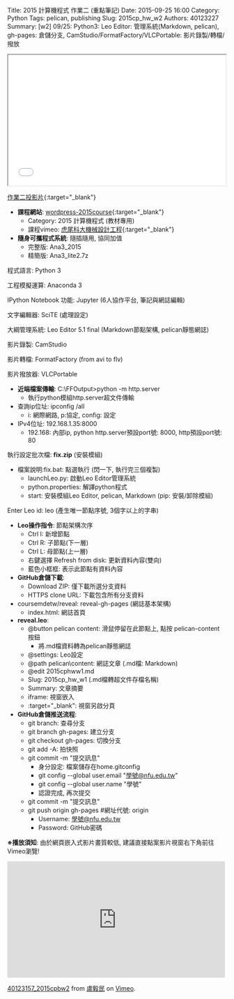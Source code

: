Title: 2015 計算機程式 作業二 (重點筆記)
Date: 2015-09-25 16:00
Category: Python
Tags: pelican, publishing
Slug: 2015cp_hw_w2
Authors: 40123227
Summary: [w2] 09/25: Python3: Leo Editor: 管理系統(Markdown, pelican), gh-pages: 倉儲分支, CamStudio/FormatFactory/VLCPortable: 影片錄製/轉檔/撥放





<iframe src="40123227_cp_w2_p.html" width="500" height="300"></iframe>

[作業二投影片](40123227_cp_w2_p.html){:target="_blank"}

  * **課程網站**: [wordpress-2015course](https://wordpress-2015course.rhcloud.com){:target="_blank"}
    * Category: 2015 計算機程式 (教材專用)
    * 課程vimeo: [虎尾科大機械設計工程](https://vimeo.com/user24079973){:target="_blank"}
  * **隨身可攜程式系統**: 隨插隨用, 協同加值
    * 完整版: Ana3_2015
    * 精簡版: Ana3_lite2.7z

程式語言: Python 3

工程模擬運算: Anaconda 3

IPython Notebook 功能: Jupyter (6人協作平台, 筆記與網誌編輯)

文字編輯器: SciTE (處理設定)

大綱管理系統: Leo Editor 5.1 final (Markdown節點架構, pelican靜態網誌)

影片錄製: CamStudio

影片轉檔: FormatFactory (from avi to flv)

影片撥放器: VLCPortable


  * **近端檔案傳輸**: C:\FFOutput>python -m http.server
    * 執行python模組http.server超文件傳輸
  * 查詢ip位址: ipconfig /all
    * i: 網際網路, p:協定, config: 設定
  * IPv4位址: 192.168.1.35:8000
    * 192.168: 內部ip, python http.server預設port號: 8000, http預設port號: 80

執行設定批次檔: **fix.zip** (安裝模組)

  * 檔案說明:fix.bat: 點選執行 (閃一下, 執行完三個複製)
     * launchLeo.py: 啟動Leo Editor管理系統
     * python.properties: 解譯python程式
     * start: 安裝模組Leo Editor, pelican, Markdown (pip: 安裝/卸除模組)

Enter Leo id: leo (產生唯一節點序號, 3個字以上的字串)

  * **Leo操作指令**: 節點架構次序
    * Ctrl I: 新增節點
    * Ctrl R: 子節點(下一層)
    * Ctrl L: 母節點(上一層)
    * 右鍵選擇 Refresh from disk: 更新資料內容(雙向)
    * 藍色小框框: 表示此節點有資料內容
  * **GitHub倉儲下載**:
    * Download ZIP: 僅下載所選分支資料
    * HTTPS clone URL: 下載包含所有分支資料
  * coursemdetw/reveal: reveal-gh-pages (網誌基本架構)
    * index.html: 網誌首頁
  * **reveal.leo**:
    * @button pelican content: 滑鼠停留在此節點上, 點按 pelican-content 按鈕
        * 將.md檔資料轉為pelican靜態網誌
    * @settings: Leo設定
    * @path pelican\content: 網誌文章 (.md檔: Markdown)
    * @edit 2015cphww1.md
    * Slug: 2015cp_hw_w1 (.md檔轉超文件存檔名稱)
    * Summary: 文章摘要
    * iframe: 視窗嵌入
    * :target="_blank": 視窗另啟分頁
  * **GitHub倉儲推送流程**:
    * git branch: 查尋分支
    * git branch gh-pages: 建立分支
    * git checkout gh-pages: 切換分支
    * git add -A: 拍快照
    * git commit -m "提交訊息"
        * 身分設定: 檔案儲存在home\.gitconfig
        * git config --global user.email "學號@nfu.edu.tw"
        * git config --global user.name "學號"
        * 認證完成, 再次提交
    * git commit -m "提交訊息"
    * git push origin gh-pages  #網址代號: origin
        * Username: 學號@nfu.edu.tw
        * Password: GitHub密碼


**※播放須知**: 由於網頁嵌入式影片畫質較低, 建議直接點案影片視窗右下角前往Vimeo瀏覽!

<iframe src="https://player.vimeo.com/video/145547731" width="500" height="267" frameborder="0" webkitallowfullscreen mozallowfullscreen allowfullscreen></iframe> <p><a href="https://vimeo.com/145547731">40123157_2015cpbw2</a> from <a href="https://vimeo.com/user25757242">盧毅民</a> on <a href="https://vimeo.com">Vimeo</a>.</p>

